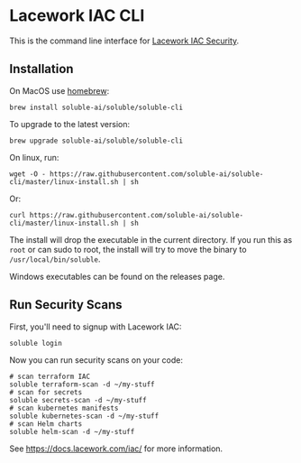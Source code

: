 # Lacework IAC CLI

This is the command line interface for [Lacework IAC Security](https://docs.lacework.com/iac/).

## Installation

On MacOS use [homebrew](https://brew.sh):

    brew install soluble-ai/soluble/soluble-cli

To upgrade to the latest version:

    brew upgrade soluble-ai/soluble/soluble-cli

On linux, run:

    wget -O - https://raw.githubusercontent.com/soluble-ai/soluble-cli/master/linux-install.sh | sh

Or:

    curl https://raw.githubusercontent.com/soluble-ai/soluble-cli/master/linux-install.sh | sh

The install will drop the executable in the current directory.  If you run this as `root` or can sudo to root,
the install will try to move the binary to `/usr/local/bin/soluble`.

Windows executables can be found on the releases page.

## Run Security Scans

First, you'll need to signup with Lacework IAC:

    soluble login

Now you can run security scans on your code:

    # scan terraform IAC
    soluble terraform-scan -d ~/my-stuff
    # scan for secrets
    soluble secrets-scan -d ~/my-stuff
    # scan kubernetes manifests
    soluble kubernetes-scan -d ~/my-stuff
    # scan Helm charts
    soluble helm-scan -d ~/my-stuff

See https://docs.lacework.com/iac/ for more information.
